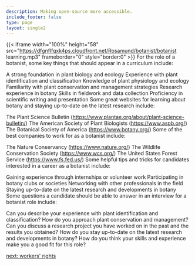 ```yaml
---
description: Making open-source more accessible.
include_footer: false
type: page
layout: single2
---
```


{{< iframe width="100%" height="58" src="https://dfgnflfqxk4ps.cloudfront.net/Rosamund/botanist/botanist learning.mp3" frameborder="0" style="border:0" >}}
For the role of a botanist, some key things that should appear in a curriculum include:

A strong foundation in plant biology and ecology
Experience with plant identification and classification
Knowledge of plant physiology and ecology
Familiarity with plant conservation and management strategies
Research experience in botany
Skills in fieldwork and data collection
Proficiency in scientific writing and presentation
Some great websites for learning about botany and staying up-to-date on the latest research include:

The Plant Science Bulletin (https://www.plantae.org/about/plant-science-bulletin/)
The American Society of Plant Biologists (https://www.aspb.org/)
The Botanical Society of America (https://www.botany.org/)
Some of the best companies to work for as a botanist include:

The Nature Conservancy (https://www.nature.org/)
The Wildlife Conservation Society (https://www.wcs.org/)
The United States Forest Service (https://www.fs.fed.us/)
Some helpful tips and tricks for candidates interested in a career as a botanist include:

Gaining experience through internships or volunteer work
Participating in botany clubs or societies
Networking with other professionals in the field
Staying up-to-date on the latest research and developments in botany
Some questions a candidate should be able to answer in an interview for a botanist role include:

Can you describe your experience with plant identification and classification?
How do you approach plant conservation and management?
Can you discuss a research project you have worked on in the past and the results you obtained?
How do you stay up-to-date on the latest research and developments in botany?
How do you think your skills and experience make you a good fit for this role?



<a href="https://workdojos.com/botanist/rights">next: workers' rights</a>
